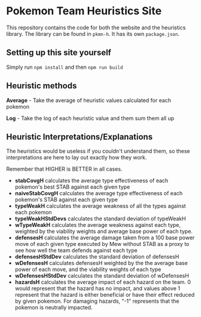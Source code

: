 # Pokemon Team Heuristics Site

This repository contains the code for both the website and the heuristics library. The library can be found in `pkmn-h`. It has its own `package.json`.

## Setting up this site yourself

Simply run `npm install` and then `npm run build`

## Heuristic methods

**Average** - Take the average of heuristic values calculated for each pokemon

**Log** - Take the log of each heuristic value and them sum them all up

## Heuristic Interpretations/Explanations

The heuristics would be useless if you couldn't understand them, so these interpretations are here to lay out exactly how they work.

Remember that HIGHER is BETTER in all cases. 

* **stabCovgH** calculates the average type effectiveness of each pokemon's best STAB against each given type
* **naiveStabCovgH** calculates the average type effectiveness of each pokemon's STAB against each given type
* **typeWeakH** calculates the average weakness of all the types against each pokemon
* **typeWeakHStdDevs** calculates the standard deviation of typeWeakH
* **wTypeWeakH** calculates the average weakness against each type, weighted by the viability weights and average base power of each type. 
* **defensesH** calculates the average damage taken from a 100 base power move of each given type executed by Mew without STAB as a proxy to see how well the team defends against each type
* **defensesHStdDev** calculates the standard deviation of defensesH
* **wDefensesH** calculates defensesH weighted by the the average base power of each move, and the viability weights of each type
* **wDefensesHStdDev** calculates the standard deviation of wDefensesH
* **hazardsH** calculates the average impact of each hazard on the team. 0 would represent that the hazard has no impact, and values above 1 represent that the hazard is either beneficial or have their effect reduced by given pokemon. For damaging hazards, "-1" represents that the pokemon is neutrally impacted.
